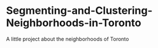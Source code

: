 # Segmenting-and-Clustering-Neighborhoods-in-Toronto
A little project about the neighborhoods of Toronto
